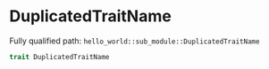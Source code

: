 # DuplicatedTraitName

Fully qualified path: `hello_world::sub_module::DuplicatedTraitName`

```rust
trait DuplicatedTraitName
```

